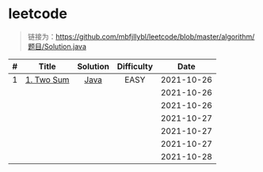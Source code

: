 # leetcode

> 链接为：https://github.com/mbfjllybl/leetcode/blob/master/algorithm/题目/Solution.java

| # | Title | Solution | Difficulty | Date |
| :---: | :---: | :---: | :---: | :---: |
| 1 | [1. Two Sum](https://leetcode.com/problems/two-sum) | [Java](https://github.com/mbfjllybl/leetcode/blob/master/algorithm/two-sum/Solution.java) | EASY | 2021-10-26 |
|  |  | |  | 2021-10-26 |
|  |  | |  | 2021-10-26 |
|  |  | |  | 2021-10-27 |
|  |  | |  | 2021-10-27 |
|  |  | |  | 2021-10-27 |
|  |  | |  | 2021-10-28 |



